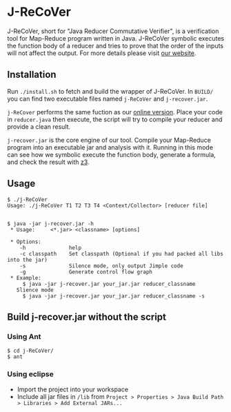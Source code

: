 # J-ReCoVer   
J-ReCoVer, short for "Java Reducer Commutative Verifier", is a verification tool for Map-Reduce program written in Java.
J-ReCoVer symbolic executes the function body of a reducer and tries to prove that the order of the inputs will not
affect the output.
For more details please visit [our website](http://jrecover.iis.sinica.edu.tw/).

## Installation

Run ```./install.sh``` to fetch and build the wrapper of J-ReCoVer. In ```BUILD/``` you can find two executable files named
```j-ReCoVer``` and ```j-recover.jar```. 

```j-ReCover``` performs the same fuction as our [online version](http://jrecover.iis.sinica.edu.tw/editor/1).
Place your code in ```reducer.java``` then execute, the script will try to compile your reducer and provide a clean result.

```j-recover.jar``` is the core engine of our tool. Compile your Map-Reduce program into an executable jar and analysis
with it. Running in this mode can see how we symbolic execute the function body, generate a formula, and check the result with [z3](https://github.com/Z3Prover/z3).


## Usage
```
$ ./j-ReCoVer
Usage: ./j-ReCoVer T1 T2 T3 T4 <Context/Collector> [reducer file]


$ java -jar j-recover.jar -h
 * Usage:     <*.jar> <classname> [options] 

 * Options:
    -h              help
    -c classpath    Set classpath (Optional if you had packed all libs into the jar)
    -s              Silence mode, only output Jimple code
    -g              Generate control flow graph
 * Example:
     $ java -jar j-recover.jar your_jar.jar reducer_classname
   Slience mode 
     $ java -jar j-recover.jar your_jar.jar reducer_classname -s
```


## Build j-recover.jar without the script
### Using Ant
```
$ cd j-ReCoVer/
$ ant
```
### Using eclipse
* Import the project into your workspace
* Include all jar files in `/lib` from `Project > Properties > Java Build Path > Libraries > Add External JARs...`
